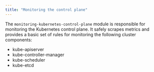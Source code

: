 ```yaml
---
title: "Monitoring the control plane"
---
```


The `monitoring-kubernetes-control-plane` module is responsible for monitoring the Kubernetes control plane. It safely scrapes metrics and provides a basic set of rules for monitoring the following cluster components:
* kube-apiserver
* kube-controller-manager
* kube-scheduler
* kube-etcd
